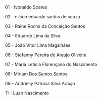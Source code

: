 01 - Ivonaldo Soares



02 - nilson eduardo santos de souza

03 - Raine Rocha da Conceição Santos

04 - Eduardo Lima da Silva

05 - João Vitor Lima Magalhães

06 - Stefanny Pereira de Araujo Oliveira

07 - Maria Leticia Florençano do Nascimento

08- Miriam Dos Santos Santos 

09 - Andrielly Patrícia Silva Araújo

11 - Luan Nascimento